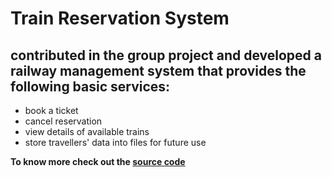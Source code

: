 # Train Reservation System
## contributed in the group project and developed a railway management system that provides the following basic services:
* book a ticket
* cancel reservation
* view details of available trains
* store travellers' data into files for future use

**To know more check out the [source code](https://github.com/Rakhi-Pundhir/Train-Reservation-Project/blob/main/Complete%20Project.cpp)**

